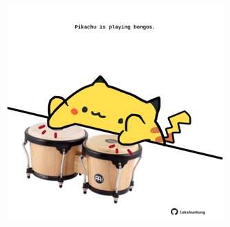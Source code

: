 <!-- built at 18/11/2024, 12:00:47 UTC -->
<p align="center">
  <img width="500" height="500" src="./ReadmeImage.svg">
</p>

